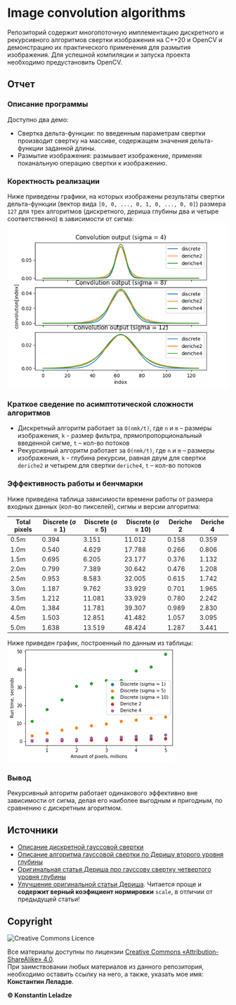 # Image convolution algorithms

Репозиторий содержит многопоточную имплементацию дискретного и рекурсивного алгоритмов свертки изображения на C++20 и OpenCV и демонстрацию их практического применения для размытия изображения. Для успешной компиляции и запуска проекта необходимо предустановить OpenCV.

## Отчет

### Описание программы
Доступно два демо:
+ Свертка дельта-функции: по введенным параметрам свертки производит свертку на массиве, содержащем значения дельта-функции заданной длины.
+ Размытие изображения: размывает изображение, применяя поканальную операцию свертки к изображению.

### Коректность реализации
Ниже приведены графики, на которых изображены результаты свертки дельта-функции (вектор вида `[0, 0, ..., 0, 1, 0, ..., 0, 0]`) размера `127` для трех алгоритмов (дискретного, дериша глубины два и четыре соответственно) в зависимости от сигма: ![Performance](correctness_plots.png)

### Краткое сведение по асимптотической сложности алгоритмов
+ Дискретный алгоритм работает за `O(nmk/t)`, где `n` и `m` – размеры изображения, `k` - размер фильтра, прямопропорциональный введенной сигме, `t` – кол-во потоков
+ Рекурсивный алгоритм работает за `O(nmk/t)`, где  `n` и `m` – размеры изображения, `k` - глубина рекурсии, равная двум для свертки `deriche2` и четырем для свертки `deriche4`, `t` – кол-во потоков

### Эффективность работы и бенчмарки
Ниже приведена таблица зависимости времени работы от размера входных данных (кол-во пикселей), сигмы и версии алгоритма:

| Total pixels | Discrete (σ = 1)    | Discrete (σ = 5)   | Discrete (σ = 10)   | Deriche 2 | Deriche 4 |
|--------------|---------------------|--------------------|---------------------|-----------|-----------|
| 0.5m         | 0.394               | 3.151              | 11.012              | 0.158     | 0.359     |
| 1.0m         | 0.540               | 4.629              | 17.788              | 0.266     | 0.806     |
| 1.5m         | 0.695               | 6.205              | 23.177              | 0.376     | 1.132     |
| 2.0m         | 0.799               | 7.389              | 30.642              | 0.476     | 1.208     |
| 2.5m         | 0.953               | 8.583              | 32.005              | 0.615     | 1.742     |
| 3.0m         | 1.187               | 9.762              | 33.929              | 0.701     | 1.965     |
| 3.5m         | 1.212               | 11.081             | 33.929              | 0.780     | 2.242     |
| 4.0m         | 1.384               | 11.781             | 39.307              | 0.989     | 2.830     |
| 4.5m         | 1.503               | 12.851             | 41.482              | 1.057     | 3.095     |
| 5.0m         | 1.638               | 13.519             | 48.424              | 1.287     | 3.441     |

Ниже приведен график, построенный по данным из таблицы: ![Performance](performance_plots.png)

### Вывод
Рекурсивный алгоритм работает одинакового эффективно вне зависимости от сигма, делая его наиболее выгодным и пригодным, по сравнению с дискретным агоритмом.

## Источники
+ [Описание дискретной гауссовой свертки](https://en.wikipedia.org/wiki/Canny_edge_detector)
+ [Описание алгоритма гауссовой свертки по Деришу второго уровня глубины](https://en.wikipedia.org/wiki/Deriche_edge_detector)
+ [Оригинальная статья Дериша про гауссову свертку четвертого уровня глубины](https://hal.inria.fr/inria-00074778/document)
+ [Улучшение оригинальной статьи Дериша](https://www.yumpu.com/en/document/read/36483672/improving-deriche-style-recursive-gaussian-filters). Читается проще и **содержит верный коэфициент нормировки** `scale`, в отличии от предыдущей статьи!

## Copyright

![Creative Commons Licence](https://i.creativecommons.org/l/by-sa/4.0/88x31.png)

Все материалы доступны по лицензии [Creative Commons «Attribution-ShareAlike» 4.0](http://creativecommons.org/licenses/by-sa/4.0/). \
При заимствовании любых материалов из данного репозитория, необходимо оставить ссылку на него, а также, указать мое имя: **Константин Леладзе**.

__© Konstantin Leladze__
